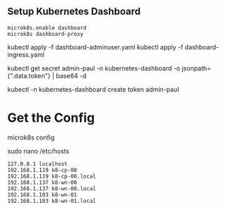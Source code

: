
## Setup Kubernetes Dashboard
```code
microk8s.enable dashboard
microk8s dashboard-proxy
```

kubectl apply -f dashboard-adminuser.yaml 
kubectl apply -f dashboard-ingress.yaml

kubectl get secret admin-paul -n kubernetes-dashboard -o jsonpath={".data.token"} | base64 -d

kubectl -n kubernetes-dashboard create token admin-paul

# Get the Config
microk8s config 

sudo nano /etc/hosts
```
127.0.0.1 localhost
192.168.1.119 k8-cp-00
192.168.1.119 k8-cp-00.local
192.168.1.137 k8-wn-00
192.168.1.137 k8-wn-00.local
192.168.1.103 k8-wn-01
192.168.1.103 k8-wn-01.local
```